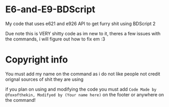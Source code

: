 # E6-and-E9-BDScript

My code that uses e621 and e926 API to get furry shit using BDScript 2

Due note this is VERY shitty code as im new to it, theres a few issues with the commands, i will figure out how to fix em :3 

# Copyright info

You must add my name on the command as i do not like people not credit orignal sources of shit they are using

if you plan on using and modifying the code you must add `Code Made by @foxofthekin, Modifyed by (Your name here)` on the footer or anywhere on the command!


